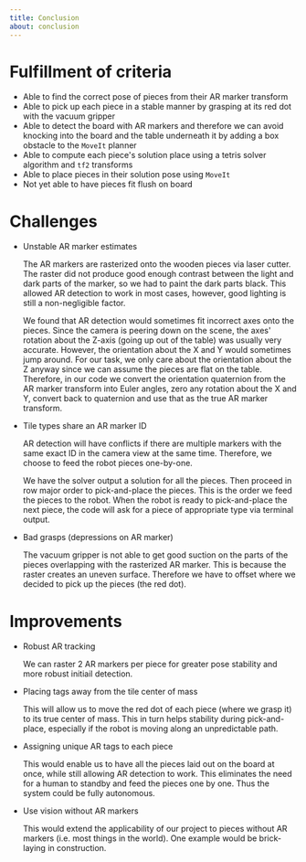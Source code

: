 ```yaml
---
title: Conclusion
about: conclusion
---
```

<!--(a) Discuss your results. How well did your finished solution meet your design criteria? 2 (b) Did you encounter any particular difficulties? (c) Does your solution have any flaws or hacks? What improvements would you make if you had additional time?-->

# Fulfillment of criteria
* Able to find the correct pose of pieces from their AR marker transform
* Able to pick up each piece in a stable manner by grasping at its red dot with the vacuum gripper 
* Able to detect the board with AR markers and therefore we can avoid knocking into the board and the table underneath it by adding a box obstacle to the `MoveIt` planner
* Able to compute each piece's solution place using a tetris solver algorithm and `tf2` transforms 
* Able to place pieces in their solution pose using `MoveIt`
* Not yet able to have pieces fit flush on board

# Challenges
* Unstable AR marker estimates

   The AR markers are rasterized onto the wooden pieces via laser cutter. The raster did not produce good enough contrast between the light and dark parts of the marker, so we had to paint the dark parts black. This allowed AR detection to work in most cases, however, good lighting is still a non-negligible factor.

   We found that AR detection would sometimes fit incorrect axes onto the pieces. Since the camera is peering down on the scene, the axes' rotation about the Z-axis (going up out of the table) was usually very accurate. However, the orientation about the X and Y would sometimes jump around. For our task, we only care about the orientation about the Z anyway since we can assume the pieces are flat on the table. Therefore, in our code we convert the orientation quaternion from the AR marker transform into Euler angles, zero any rotation about the X and Y, convert back to quaternion and use that as the true AR marker transform.


* Tile types share an AR marker ID 

   AR detection will have conflicts if there are multiple markers with the same exact ID in the camera view at the same time. Therefore, we choose to feed the robot pieces one-by-one.

   We have the solver output a solution for all the pieces. Then proceed in row major order to pick-and-place the pieces. This is the order we feed the pieces to the robot. When the robot is ready to pick-and-place the next piece, the code will ask for a piece of appropriate type via terminal output.


* Bad grasps (depressions on AR marker)

   The vacuum gripper is not able to get good suction on the parts of the pieces overlapping with the rasterized AR marker. This is because the raster creates an uneven surface. Therefore we have to offset where we decided to pick up the pieces (the red dot).

# Improvements
* Robust AR tracking

   We can raster 2 AR markers per piece for greater pose stability and more robust initiail detection.


* Placing tags away from the tile center of mass

   This will allow us to move the red dot of each piece (where we grasp it) to its true center of mass. This in turn helps stability during pick-and-place, especially if the robot is moving along an unpredictable path.


* Assigning unique AR tags to each piece

   This would enable us to have all the pieces laid out on the board at once, while still allowing AR detection to work. This eliminates the need for a human to standby and feed the pieces one by one. Thus the system could be fully autonomous.


* Use vision without AR markers

   This would extend the applicability of our project to pieces without AR markers (i.e. most things in the world). One example would be brick-laying in construction.
   
<br/><br/><br/>